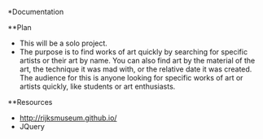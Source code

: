 *Documentation

**Plan
- This will be a solo project.
- The purpose is to find works of art quickly by searching for specific artists or their art by name. You can also find art by the material of the art, the technique it was mad with, or the relative date it was created.  The audience for this is anyone looking for specific works of art or artists quickly, like students or art enthusiasts. 

**Resources
- http://rijksmuseum.github.io/
- JQuery